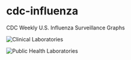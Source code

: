 # cdc-influenza
CDC Weekly U.S. Influenza Surveillance Graphs

![Clinical Laboratories](https://www.cdc.gov/flu/weekly/WeeklyArchives2022-2023/images/WHONPHL09_small.gif?raw=true)

![Public Health Laboratories](https://www.cdc.gov/flu/weekly/weeklyarchives2022-2023/images/WHOPHL09_small.gif?raw=true)
        
